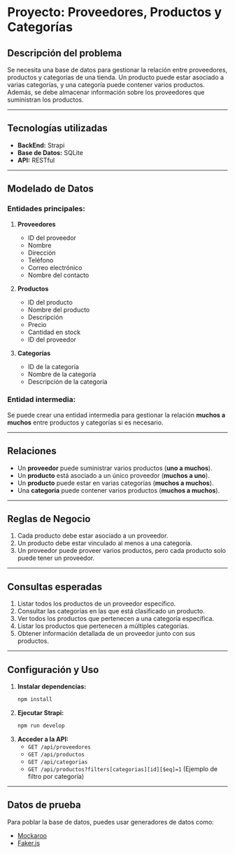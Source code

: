 # Proyecto: Proveedores, Productos y Categorías

## Descripción del problema
Se necesita una base de datos para gestionar la relación entre proveedores, productos y categorías de una tienda. Un producto puede estar asociado a varias categorías, y una categoría puede contener varios productos. Además, se debe almacenar información sobre los proveedores que suministran los productos.

---

## Tecnologías utilizadas
- **BackEnd:** Strapi
- **Base de Datos:** SQLite
- **API:** RESTful

---

## Modelado de Datos

### **Entidades principales:**

1. **Proveedores**
   - ID del proveedor
   - Nombre
   - Dirección
   - Teléfono
   - Correo electrónico
   - Nombre del contacto

2. **Productos**
   - ID del producto
   - Nombre del producto
   - Descripción
   - Precio
   - Cantidad en stock
   - ID del proveedor

3. **Categorías**
   - ID de la categoría
   - Nombre de la categoría
   - Descripción de la categoría

### **Entidad intermedia:**
Se puede crear una entidad intermedia para gestionar la relación **muchos a muchos** entre productos y categorías si es necesario.

---

## Relaciones
- Un **proveedor** puede suministrar varios productos (**uno a muchos**).
- Un **producto** está asociado a un único proveedor (**muchos a uno**).
- Un **producto** puede estar en varias categorías (**muchos a muchos**).
- Una **categoría** puede contener varios productos (**muchos a muchos**).

---

## Reglas de Negocio
1. Cada producto debe estar asociado a un proveedor.
2. Un producto debe estar vinculado al menos a una categoría.
3. Un proveedor puede proveer varios productos, pero cada producto solo puede tener un proveedor.

---

## Consultas esperadas
1. Listar todos los productos de un proveedor específico.
2. Consultar las categorías en las que está clasificado un producto.
3. Ver todos los productos que pertenecen a una categoría específica.
4. Listar los productos que pertenecen a múltiples categorías.
5. Obtener información detallada de un proveedor junto con sus productos.

---

## Configuración y Uso
1. **Instalar dependencias:**
   ```bash
   npm install
   ```
2. **Ejecutar Strapi:**
   ```bash
   npm run develop
   ```
3. **Acceder a la API:**
   - `GET /api/proveedores`
   - `GET /api/productos`
   - `GET /api/categorias`
   - `GET /api/productos?filters[categorias][id][$eq]=1` (Ejemplo de filtro por categoría)
   
---

## Datos de prueba
Para poblar la base de datos, puedes usar generadores de datos como:
- [Mockaroo](https://www.mockaroo.com/)
- [Faker.js](https://fakerjs.dev/)

